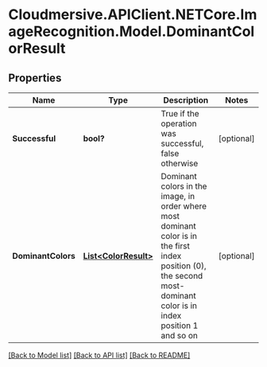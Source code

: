 # Cloudmersive.APIClient.NETCore.ImageRecognition.Model.DominantColorResult
## Properties

Name | Type | Description | Notes
------------ | ------------- | ------------- | -------------
**Successful** | **bool?** | True if the operation was successful, false otherwise | [optional] 
**DominantColors** | [**List&lt;ColorResult&gt;**](ColorResult.md) | Dominant colors in the image, in order where most dominant color is in the first index position (0), the second most-dominant color is in index position 1 and so on | [optional] 

[[Back to Model list]](../README.md#documentation-for-models) [[Back to API list]](../README.md#documentation-for-api-endpoints) [[Back to README]](../README.md)

